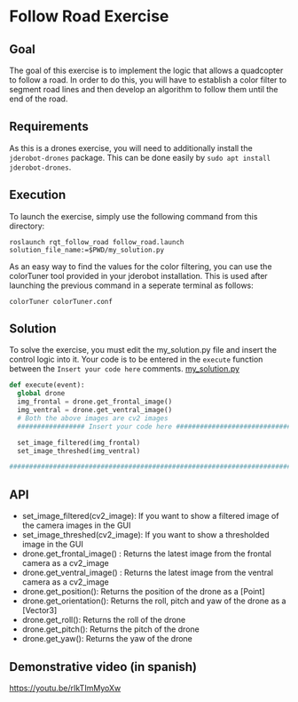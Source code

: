 # Follow Road Exercise

## Goal

The goal of this exercise is to implement the logic that allows a quadcopter to follow a road. In order to do this, you will have to establish a color filter to segment road lines and then develop an algorithm to follow them until the end of the road.

## Requirements

As this is a drones exercise, you will need to additionally install the `jderobot-drones` package. This can be done easily by `sudo apt install jderobot-drones`.

## Execution

To launch the exercise, simply use the following command from this directory:

`roslaunch rqt_follow_road follow_road.launch solution_file_name:=$PWD/my_solution.py`

As an easy way to find the values for the color filtering, you can use the colorTuner tool provided in your jderobot installation. This is used after launching the previous command in a seperate terminal as follows:

`colorTuner colorTuner.conf`

## Solution

To solve the exercise, you must edit the my_solution.py file and insert the control logic into it. Your code is to be entered in the `execute` function between the `Insert your code here` comments.
[my_solution.py](my_solution.py#L49)

```python
def execute(event):
  global drone
  img_frontal = drone.get_frontal_image()
  img_ventral = drone.get_ventral_image()
  # Both the above images are cv2 images
  ################# Insert your code here #################################

  set_image_filtered(img_frontal)
  set_image_threshed(img_ventral)

#########################################################################
```

## API

* set_image_filtered(cv2_image): If you want to show a filtered image of the camera images in the GUI
* set_image_threshed(cv2_image): If you want to show a thresholded image in the GUI
* drone.get_frontal_image() : Returns the latest image from the frontal camera as a cv2_image
* drone.get_ventral_image() : Returns the latest image from the ventral camera as a cv2_image
* drone.get_position(): Returns the position of the drone as a [Point]
* drone.get_orientation(): Returns the roll, pitch and yaw of the drone as a [Vector3]
* drone.get_roll(): Returns the roll of the drone
* drone.get_pitch(): Returns the pitch of the drone
* drone.get_yaw(): Returns the yaw of the drone

## Demonstrative video (in spanish)
https://youtu.be/rIkTImMyoXw

